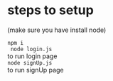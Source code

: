 

# steps to setup
(make sure you have install node)

```npm i ``` <br/>
``` node login.js``` <br/>
to run login page   <br/>
``` node signUp.js ``` <br/>
to run signUp page <br/>